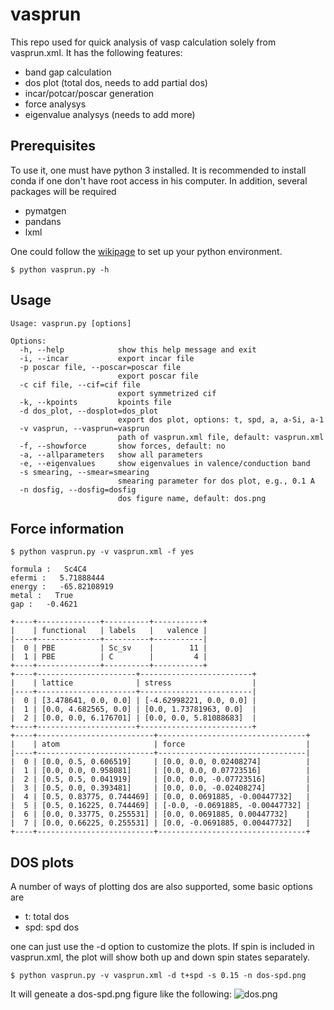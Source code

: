 # vasprun
This repo used for quick analysis of vasp calculation solely from vasprun.xml. It has the following features:

- band gap calculation
- dos plot (total dos, needs to add partial dos)
- incar/potcar/poscar generation
- force analysys
- eigenvalue analysys (needs to add more)

## Prerequisites
To use it, one must have python 3 installed. It is recommended to install conda if one don't have root access in his computer.
In addition, several packages will be required
- pymatgen
- pandans
- lxml

One could follow the [wikipage](https://github.com/qzhu2017/CMS/wiki/Python-environment-setup) to set up your python environment.
```
$ python vasprun.py -h
```
## Usage
```
Usage: vasprun.py [options]

Options:
  -h, --help            show this help message and exit
  -i, --incar           export incar file
  -p poscar file, --poscar=poscar file
                        export poscar file
  -c cif file, --cif=cif file
                        export symmetrized cif
  -k, --kpoints         kpoints file
  -d dos_plot, --dosplot=dos_plot
                        export dos plot, options: t, spd, a, a-Si, a-1
  -v vasprun, --vasprun=vasprun
                        path of vasprun.xml file, default: vasprun.xml
  -f, --showforce       show forces, default: no
  -a, --allparameters   show all parameters
  -e, --eigenvalues     show eigenvalues in valence/conduction band
  -s smearing, --smear=smearing
                        smearing parameter for dos plot, e.g., 0.1 A
  -n dosfig, --dosfig=dosfig
                        dos figure name, default: dos.png
```
## Force information
```
$ python vasprun.py -v vasprun.xml -f yes
```
```
formula :   Sc4C4
efermi :   5.71888444
energy :   -65.82108919
metal :   True
gap :   -0.4621

+----+--------------+----------+-----------+
|    | functional   | labels   |   valence |
|----+--------------+----------+-----------|
|  0 | PBE          | Sc_sv    |        11 |
|  1 | PBE          | C        |         4 |
+----+--------------+----------+-----------+
+----+----------------------+-------------------------+
|    | lattice              | stress                  |
|----+----------------------+-------------------------|
|  0 | [3.478641, 0.0, 0.0] | [-4.62998221, 0.0, 0.0] |
|  1 | [0.0, 4.682565, 0.0] | [0.0, 1.73781963, 0.0]  |
|  2 | [0.0, 0.0, 6.176701] | [0.0, 0.0, 5.81088683]  |
+----+----------------------+-------------------------+
+----+--------------------------+---------------------------------+
|    | atom                     | force                           |
|----+--------------------------+---------------------------------|
|  0 | [0.0, 0.5, 0.606519]     | [0.0, 0.0, 0.02408274]          |
|  1 | [0.0, 0.0, 0.958081]     | [0.0, 0.0, 0.07723516]          |
|  2 | [0.5, 0.5, 0.041919]     | [0.0, 0.0, -0.07723516]         |
|  3 | [0.5, 0.0, 0.393481]     | [0.0, 0.0, -0.02408274]         |
|  4 | [0.5, 0.83775, 0.744469] | [0.0, 0.0691885, -0.00447732]   |
|  5 | [0.5, 0.16225, 0.744469] | [-0.0, -0.0691885, -0.00447732] |
|  6 | [0.0, 0.33775, 0.255531] | [0.0, 0.0691885, 0.00447732]    |
|  7 | [0.0, 0.66225, 0.255531] | [0.0, -0.0691885, 0.00447732]   |
+----+--------------------------+---------------------------------+

```
## DOS plots

A number of ways of plotting dos are also supported, some basic options are

- t: total dos
- spd: spd dos

one can just use the -d option to customize the plots.
If spin is included in vasprun.xml, the plot will show both up and down spin states separately.
```
$ python vasprun.py -v vasprun.xml -d t+spd -s 0.15 -n dos-spd.png
```
It will geneate a dos-spd.png figure like the following:
![dos.png](https://github.com/qzhu2017/vasprun/blob/master/images/dos.png)
